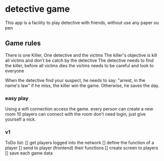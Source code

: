 # detective game

This app is a facility to play detective with friends, without use any paper ou pen

## Game rules
There is one Killer, One detective and the victms
The killer's objective is kill all victms and don't be catch by the detective
The detective needs to find the killer, before all victms dies
the victms needs to be careful and look to everyone

When the detective find your suspect, he needs to say: "arrest, in the name's law"
if he miss, the killer win the game. Otherwise, he saves the day.

### easy play
Using a wifi connection access the game. every person can create a new room 10 players can connect with the room
don't need login, just give yourself a nick.

### v1
ToDo list:
[] get players logged into the network
[] define the function of a player
[] send to player (frontend) their functions
[] create screen to players
[] save each game data

